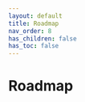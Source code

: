 ```yaml
---
layout: default
title: Roadmap
nav_order: 8
has_children: false
has_toc: false
---
```

# Roadmap




<!-- Generated with mdsplit: https://github.com/alandefreitas/mdsplit -->

